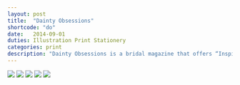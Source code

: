 ```yaml
---
layout: post
title:  "Dainty Obsessions"
shortcode: "do"
date:   2014-09-01
duties: Illustration Print Stationery
categories: print
description: "Dainty Obsessions is a bridal magazine that offers “Inspiration for the Midwestern Bride” serving South Dakota, North Dakota, Iowa,  and Nebraska with inspiring vendors, real weddings, and advice from brides in the region. I was brought in to design stationery for a “boho in the woods” themed styled shoot. Using watercolors and delicate illustrations, I incorporated elements that were going to be used on the shoot as well as colors that create a friendly yet elegant invitation. Included in the invitation are wild flower seed confetti hearts, which friends can plant in anticipation of the beautiful ceremony in the woods."
---
```


<img  src="assets/images/projects/do/1.jpg" />
<img  src="assets/images/projects/do/2.jpg" />
<img  src="assets/images/projects/do/3.jpg" />
<img  src="assets/images/projects/do/4.jpg" />
<img  src="assets/images/projects/do/5.jpg" />
